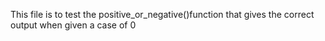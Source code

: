  This file is to test the positive_or_negative()function that gives the correct output when given a case of 0
